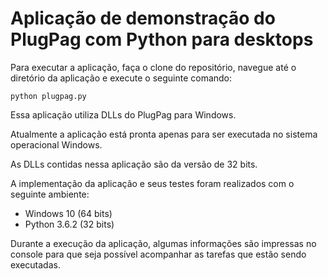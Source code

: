 # Aplicação de demonstração do PlugPag com Python para desktops

Para executar a aplicação, faça o clone do repositório, navegue até o 
diretório da aplicação e execute o seguinte comando:

~~~
python plugpag.py
~~~

Essa aplicação utiliza DLLs do PlugPag para Windows.

Atualmente a aplicação está pronta apenas para ser executada no sistema
operacional Windows.

As DLLs contidas nessa aplicação são da versão de 32 bits.

A implementação da aplicação e seus testes foram realizados com o seguinte
ambiente:

* Windows 10 (64 bits)
* Python 3.6.2 (32 bits)

Durante a execução da aplicação, algumas informações são impressas no 
console para que seja possível acompanhar as tarefas que estão sendo
executadas.